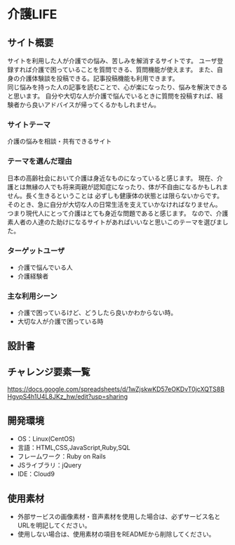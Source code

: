 # 介護LIFE

## サイト概要
サイトを利用した人が介護での悩み、苦しみを解消するサイトです。
ユーザ登録すれば介護で困っていることを質問できる、質問機能が使えます。
また、自身の介護体験談を投稿できる。記事投稿機能も利用できます。<br>
同じ悩みを持った人の記事を読むことで、心が楽になったり、悩みを解決できると思います。
自分や大切な人が介護で悩んでいるときに質問を投稿すれば、経験者から良いアドバイスが帰ってくるかもしれません。


### サイトテーマ
介護の悩みを相談・共有できるサイト

### テーマを選んだ理由
日本の高齢社会において介護は身近なものになっていると感じます。
現在、介護とは無縁の人でも将来両親が認知症になったり、体が不自由になるかもしれません。長く生きるということは
必ずしも健康体の状態とは限らないからです。
そのとき、急に自分が大切な人の日常生活を支えていかなければなりません。
つまり現代人にとって介護はとても身近な問題であると感じます。
なので、介護素人者の人達のた助けになるサイトがあればいいなと思いこのテーマを選びました。

### ターゲットユーザ
- 介護で悩んでいる人
- 介護経験者

### 主な利用シーン
- 介護で困っているけど、どうしたら良いかわからない時。
- 大切な人が介護で困っている時

## 設計書

## チャレンジ要素一覧
https://docs.google.com/spreadsheets/d/1wZjskwKD57eOKDvT0jcXQTS8BHgvpS4h1U4L8JKz_hw/edit?usp=sharing

## 開発環境
- OS：Linux(CentOS)
- 言語：HTML,CSS,JavaScript,Ruby,SQL
- フレームワーク：Ruby on Rails
- JSライブラリ：jQuery
- IDE：Cloud9

## 使用素材
- 外部サービスの画像素材・音声素材を使用した場合は、必ずサービス名とURLを明記してください。
- 使用しない場合は、使用素材の項目をREADMEから削除してください。